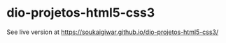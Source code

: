 # dio-projetos-html5-css3

See live version at https://soukaigiwar.github.io/dio-projetos-html5-css3/
